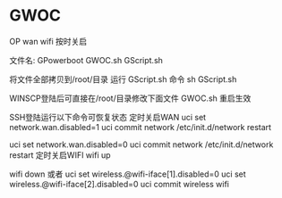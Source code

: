 # GWOC
OP wan wifi 按时关启

文件名:
GPowerboot
GWOC.sh
GScript.sh

将文件全部拷贝到/root/目录
运行 GScript.sh
命令 sh GScript.sh

WINSCP登陆后可直接在/root/目录修改下面文件
GWOC.sh
重启生效

SSH登陆运行以下命令可恢复状态
定时关启WAN
uci set network.wan.disabled=1
uci commit network
/etc/init.d/network restart

uci set network.wan.disabled=0
uci commit network
/etc/init.d/network restart
定时关启WIFI
wifi up

wifi down
或者
uci set wireless.@wifi-iface[1].disabled=0
uci set wireless.@wifi-iface[2].disabled=0
uci commit wireless
wifi
